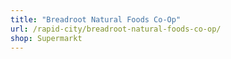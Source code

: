 ```yaml
---
title: "Breadroot Natural Foods Co-Op"
url: /rapid-city/breadroot-natural-foods-co-op/
shop: Supermarkt
---
```

